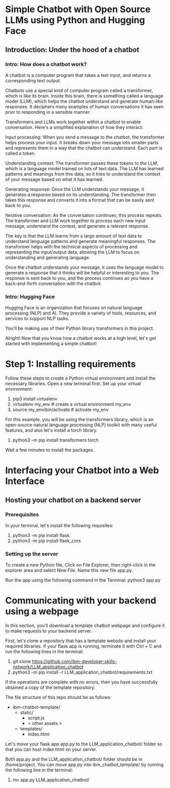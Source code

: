 # Simple Chatbot with Open Source LLMs using Python and Hugging Face

## Introduction: Under the hood of a chatbot
### Intro: How does a chatbot work?
A chatbot is a computer program that takes a text input, and returns a corresponding text output.

Chatbots use a special kind of computer program called a transformer, which is like its brain. Inside this brain, there is something called a language model (LLM), which helps the chatbot understand and generate human-like responses. It deciphers many examples of human conversations it has seen prior to responding in a sensible manner.

Transformers and LLMs work together within a chatbot to enable conversation. Here's a simplified explanation of how they interact:

Input processing: When you send a message to the chatbot, the transformer helps process your input. It breaks down your message into smaller parts and represents them in a way that the chatbot can understand. Each part is called a token.

Understanding context: The transformer passes these tokens to the LLM, which is a language model trained on lots of text data. The LLM has learned patterns and meanings from this data, so it tries to understand the context of your message based on what it has learned.

Generating response: Once the LLM understands your message, it generates a response based on its understanding. The transformer then takes this response and converts it into a format that can be easily sent back to you.

Iterative conversation: As the conversation continues, this process repeats. The transformer and LLM work together to process each new input message, understand the context, and generate a relevant response.

The key is that the LLM learns from a large amount of text data to understand language patterns and generate meaningful responses. The transformer helps with the technical aspects of processing and representing the input/output data, allowing the LLM to focus on understanding and generating language.

Once the chatbot understands your message, it uses the language model to generate a response that it thinks will be helpful or interesting to you. The response is sent back to you, and the process continues as you have a back-and-forth conversation with the chatbot.

### Intro: Hugging Face
Hugging Face is an organization that focuses on natural language processing (NLP) and AI. They provide a variety of tools, resources, and services to support NLP tasks.

You'll be making use of their Python library transformers in this project.

Alright! Now that you know how a chatbot works at a high level, let's get started with implementing a simple chatbot!


# Step 1: Installing requirements
Follow these steps to create a Python virtual environment and install the necessary libraries. Open a new terminal first.
Set up your virtual environment:

  1. pip3 install virtualenv
  2. virtualenv my_env # create a virtual environment my_env
  3. source my_env/bin/activate # activate my_env

For this example, you will be using the transformers library, which is an open-source natural language processing (NLP) toolkit with many useful features, and also let's install a torch library.

  1. python3 -m pip install transformers torch

Wait a few minutes to install the packages.


# Interfacing your Chatbot into a Web Interface
## Hosting your chatbot on a backend server

### Prerequisites
In your terminal, let's install the following requisites:

1. python3 -m pip install flask
2. python3 -m pip install flask_cors


### Setting up the server
To create a new Python file, Click on File Explorer, then right-click in the explorer area and select New File. Name this new file app.py.

Run the app using the following command in the Terminal:
python3 app.py


# Communicating with your backend using a webpage
In this section, you'll download a template chatbot webpage and configure it to make requests to your backend server.

First, let's clone a repository that has a template website and install your required libraries.
If your flask app is running, terminate it with Ctrl + C and run the following lines in the terminal:

1. git clone https://github.com/ibm-developer-skills-network/LLM_application_chatbot
2. python3 -m pip install -r LLM_application_chatbot/requirements.txt

If the operations are complete with no errors, then you have successfully obtained a copy of the template repository.

The file structure of this repo should be as follows:

  - ibm-chatbot-template/
    - static/
      - script.js
      - < other assets >
    - templates/
      - index.html

Let's move your flask app app.py to the LLM_application_chatbot/ folder so that you can host index.html on your server.

Both app.py and the LLM_application_chatbot/ folder should be in /home/project. You can move app.py into ibm_chatbot_template/ by running the following line in the terminal:

1. mv app.py LLM_application_chatbot/






